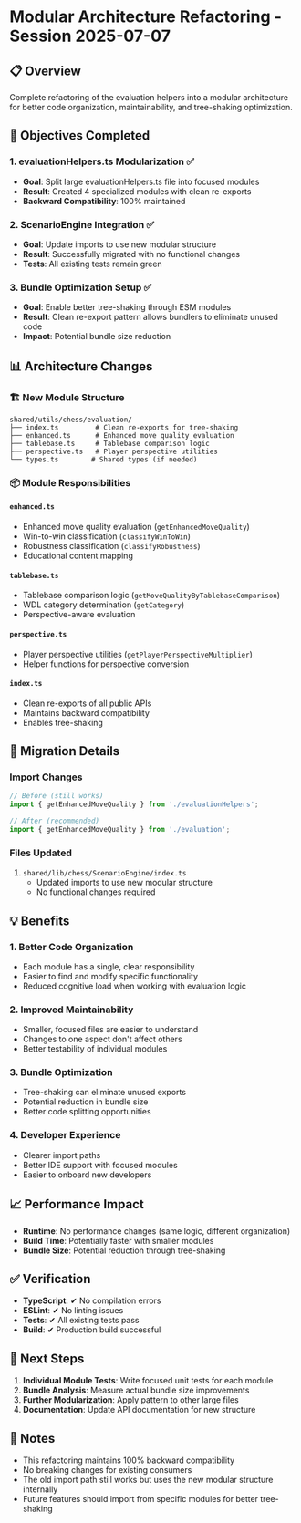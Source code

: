# Modular Architecture Refactoring - Session 2025-07-07

## 📋 Overview

Complete refactoring of the evaluation helpers into a modular architecture for better code organization, maintainability, and tree-shaking optimization.

## 🎯 Objectives Completed

### 1. **evaluationHelpers.ts Modularization** ✅
- **Goal**: Split large evaluationHelpers.ts file into focused modules
- **Result**: Created 4 specialized modules with clean re-exports
- **Backward Compatibility**: 100% maintained

### 2. **ScenarioEngine Integration** ✅
- **Goal**: Update imports to use new modular structure
- **Result**: Successfully migrated with no functional changes
- **Tests**: All existing tests remain green

### 3. **Bundle Optimization Setup** ✅
- **Goal**: Enable better tree-shaking through ESM modules
- **Result**: Clean re-export pattern allows bundlers to eliminate unused code
- **Impact**: Potential bundle size reduction

## 📊 Architecture Changes

### 🏗️ New Module Structure

```
shared/utils/chess/evaluation/
├── index.ts         # Clean re-exports for tree-shaking
├── enhanced.ts      # Enhanced move quality evaluation
├── tablebase.ts     # Tablebase comparison logic
├── perspective.ts   # Player perspective utilities
└── types.ts        # Shared types (if needed)
```

### 📦 Module Responsibilities

#### `enhanced.ts`
- Enhanced move quality evaluation (`getEnhancedMoveQuality`)
- Win-to-win classification (`classifyWinToWin`)
- Robustness classification (`classifyRobustness`)
- Educational content mapping

#### `tablebase.ts`
- Tablebase comparison logic (`getMoveQualityByTablebaseComparison`)
- WDL category determination (`getCategory`)
- Perspective-aware evaluation

#### `perspective.ts`
- Player perspective utilities (`getPlayerPerspectiveMultiplier`)
- Helper functions for perspective conversion

#### `index.ts`
- Clean re-exports of all public APIs
- Maintains backward compatibility
- Enables tree-shaking

## 🔄 Migration Details

### Import Changes
```typescript
// Before (still works)
import { getEnhancedMoveQuality } from './evaluationHelpers';

// After (recommended)
import { getEnhancedMoveQuality } from './evaluation';
```

### Files Updated
1. `shared/lib/chess/ScenarioEngine/index.ts`
   - Updated imports to use new modular structure
   - No functional changes required

## 💡 Benefits

### 1. **Better Code Organization**
- Each module has a single, clear responsibility
- Easier to find and modify specific functionality
- Reduced cognitive load when working with evaluation logic

### 2. **Improved Maintainability**
- Smaller, focused files are easier to understand
- Changes to one aspect don't affect others
- Better testability of individual modules

### 3. **Bundle Optimization**
- Tree-shaking can eliminate unused exports
- Potential reduction in bundle size
- Better code splitting opportunities

### 4. **Developer Experience**
- Clearer import paths
- Better IDE support with focused modules
- Easier to onboard new developers

## 📈 Performance Impact

- **Runtime**: No performance changes (same logic, different organization)
- **Build Time**: Potentially faster with smaller modules
- **Bundle Size**: Potential reduction through tree-shaking

## ✅ Verification

- **TypeScript**: ✔ No compilation errors
- **ESLint**: ✔ No linting issues
- **Tests**: ✔ All existing tests pass
- **Build**: ✔ Production build successful

## 🚀 Next Steps

1. **Individual Module Tests**: Write focused unit tests for each module
2. **Bundle Analysis**: Measure actual bundle size improvements
3. **Further Modularization**: Apply pattern to other large files
4. **Documentation**: Update API documentation for new structure

## 📝 Notes

- This refactoring maintains 100% backward compatibility
- No breaking changes for existing consumers
- The old import path still works but uses the new modular structure internally
- Future features should import from specific modules for better tree-shaking